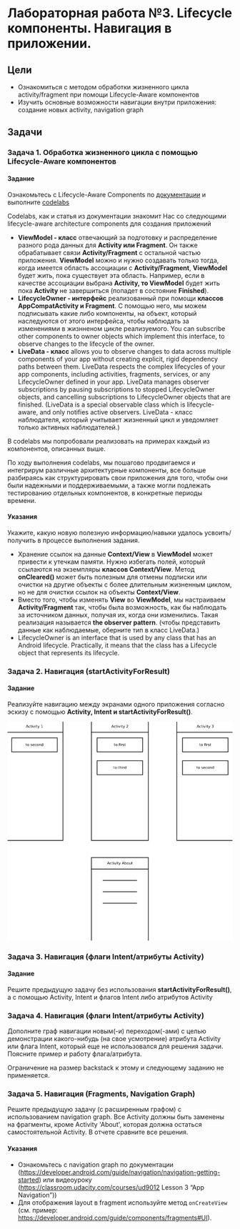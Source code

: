 # Лабораторная работа №3. Lifecycle компоненты. Навигация в приложении.

## Цели
* Ознакомиться с методом обработки жизненного цикла activity/fragment при помощи Lifecycle-Aware компонентов
* Изучить основные возможности навигации внутри приложения: создание новых activity, navigation graph

## Задачи  
### Задача 1. Обработка жизненного цикла с помощью Lifecycle-Aware компонентов  
#### Задание  
Ознакомьтесь с Lifecycle-Aware Components по [документации](https://developer.android.com/topic/libraries/architecture/lifecycle) и выполните [codelabs](https://developer.android.com/codelabs/android-lifecycles#0)

Codelabs, как и статья из документации знакомит Нас со следующими lifecycle-aware architecture components для создания приложений
* **ViewModel - класс** отвечающий за подготовку и распределение разного рода данных для **Activity или Fragment**. Он также обрабатывает связи **Activity/Fragment** c остальной частью приложения. **ViewModel** можно и нужно создавать только тогда, когда имеется область ассоциации с **Activity/Fragment**, **ViewModel** будет жить, пока существует эта область. Например, если в качестве ассоциации выбрана **Activity, то ViewModel** будет жить пока **Activity** не завершиться (попадет в состояние **Finished**).
* **LifecycleOwner - интерфейс** реализованный при помощи **классов AppCompatActivity и Fragment**. С помощью него, мы можем подписывать какие либо компоненты, на объект, который наследуются от этого интерфейса, чтобы наблюдать за изменениями в жизнненом цикле реализуемого. You can subscribe other components to owner objects which implement this interface, to observe changes to the lifecycle of the owner.
* **LiveData - класс** allows you to observe changes to data across multiple components of your app without creating explicit, rigid dependency paths between them. LiveData respects the complex lifecycles of your app components, including activities, fragments, services, or any LifecycleOwner defined in your app. LiveData manages observer subscriptions by pausing subscriptions to stopped LifecycleOwner objects, and cancelling subscriptions to LifecycleOwner objects that are finished. (LiveData is a special observable class which is lifecycle-aware, and only notifies active observers. LiveData - класс наблюдателя, который учитывает жизненный цикл и уведомляет только активных наблюдателей.)

В codelabs мы попробовали реализовать на примерах каждый из компонентов, описанных выше. 

По ходу выполнения codelabs, мы пошагово продвигаемся и интегрирум различные архитектурные компоненты, все больше разбираясь как структурировать свои приложения для того, чтобы они были надежными и поддерживаемыми, а также могли подлежать тестированию отдельных компонентов, в конкретные периоды времени.

#### Указания  
Укажите, какую новую полезную информацию/навыки удалось усвоить/получить в процессе выполнения задания.
* Хранение ссылок на данные **Context/View** в **ViewModel** может привести к утечкам памяти. Нужно избегать полей, который ссылаются на экземпляры **классов Context/View**. Метод **onCleared()** может быть полезным для отмены подписки или очистки на другие объекты с более длительным жизненным циклом, но не для очистки ссылок на объекты **Context/View**.
* Вместо того, чтобы изменять **View** во **ViewModel**, мы настраиваем **Activity/Fragment** так, чтобы была возможность, как бы наблюдать за источником данных, получая их, когда они изменились. Такая реализация называется **the observer pattern**. (чтобы представить данные как наблюдаемые, оберните тип в класс LiveData.)
* LifecycleOwner is an interface that is used by any class that has an Android lifecycle. Practically, it means that the class has a Lifecycle object that represents its lifecycle.

### Задача 2. Навигация (startActivityForResult)
#### Задание
Реализуйте навигацию между экранами одного приложения согласно эскизу с помощью **Activity, Intent и startActivityForResult()**.

![Эскиз](https://raw.githubusercontent.com/b0r1ngx/AndroidProgramming/main/Lab03/images/activities.png "Эскиз")

### Задача 3. Навигация (флаги Intent/атрибуты Activity)
#### Задание
Решите предыдущую задачу без использования **startActivityForResult()**, а с помощью Activity, Intent и флагов Intent либо атрибутов Activity


### Задача 4. Навигация (флаги Intent/атрибуты Activity)
Дополните граф навигации новым(-и) переходом(-ами) с целью демонстрации какого-нибудь (на свое усмотрение) атрибута Activity или флага Intent, который еще не использовался для решения задачи. Поясните пример и работу флага/атрибута.

Ограничение на размер backstack к этому и следующему заданию не применяется.

### Задача 5. Навигация (Fragments, Navigation Graph) 
Решите предыдущую задачу (с расширенным графом) с использованием navigation graph. Все Activity должны быть заменены на фрагменты, кроме Activity 'About', которая должна остаться самостоятельной Activity.
В отчете сравните все решения.

#### Указания
* Ознакомьтесь с navigation graph по документации (https://developer.android.com/guide/navigation/navigation-getting-started) или видеоуроку (https://classroom.udacity.com/courses/ud9012 Lesson 3 “App Navigation”))
* Для отображения layout в fragment используйте метод `onCreateView` (см. пример: https://developer.android.com/guide/components/fragments#UI).
